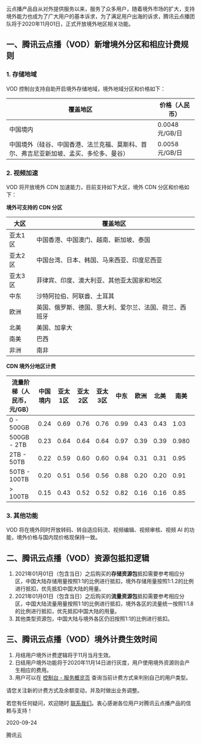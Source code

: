 云点播产品自从对外提供服务以来，服务了众多用户，随着境外市场的扩大，支持境外能力也成为了广大用户的基本诉求，为了满足用户出海的诉求，腾讯云点播团队将于2020年11月01日，正式开放境外地区相关功能。

## 一、腾讯云点播（VOD）新增境外分区和相应计费规则

### 1. 存储地域

VOD 控制台支持自助开启境外存储地域，境外地域分区和价格如下：


| 覆盖地区                                      | 价格（人民币）       |
|-------------------------------------------|---------------|
| 中国境内                                      | 0\.0048元/GB/日 |
| 中国境外（硅谷、中国香港、法兰克福、莫斯科、首尔、弗吉尼亚新加坡、孟买、多伦多、曼谷） | 0\.0058元/GB/日 |



### 2. 视频加速

VOD 将开放境外 CDN 加速能力，目前支持如下大区，境外 CDN 分区和价格如下：

**境外可支持的 CDN 分区**



| 大区   | 覆盖地区                        |
|------|-----------------------------|
| 亚太1区 | 中国香港、中国澳门、越南、新加坡、泰国       |
| 亚太2区 | 中国台湾、日本、韩国、马来西亚、印度尼西亚     |
| 亚太3区 | 菲律宾、印度、澳大利亚、其他亚太国家和地区      |
| 中东   | 沙特阿拉伯、阿联酋、土耳其              |
| 欧洲   | 英国、俄罗斯、德国、意大利、爱尔兰、法国、荷兰、西班牙 |
| 北美   | 美国、加拿大                      |
| 南美   | 巴西                          |
| 非洲   | 南非                          |


**CDN 境外分地区计费**



| 流量阶梯（人民币，元/GB）  | 中国境内  | 亚太1区   | 亚太2区   | 亚太3区  | 中东     | 欧洲     | 北美     | 南美     | 非洲    |
|-------------|-------|--------|--------|-------|--------|--------|--------|--------|-------|
| 0 \- 500GB    | 0\.24 | 0\.69  | 0\.76  | 0\.76 | 0\.99  | 0\.43  | 0\.43  | 1\.03  | 1\.03 |
| 500GB \- 2TB  | 0\.23 | 0\.64  | 0\.64  | 0\.64 | 0\.97  | 0\.39  | 0\.39  | 0\.980 | 0\.98 |
| 2TB \- 50TB   | 0\.22 | 0\.59  | 0\.60  | 0\.60 | 0\.94  | 0\.31  | 0\.31  | 0\.95  | 0\.95 |
| 50TB \- 100TB | 0\.20 | 0\.51  | 0\.56  | 0\.56 | 0\.88  | 0\.20  | 0\.20  | 0\.91  | 0\.91 |
| > 100TB      | 0\.15 | 0\.43  | 0\.52  | 0\.52 | 0\.82  | 0\.16  | 0\.16  | 0\.85  | 0\.85 |




### 3. 其他功能

VOD 将在境外同时开放转码、转自适应码流、视频编辑、视频审核、视频 AI 的功能，境外价格与国内现价格现保持一致。


## 二、腾讯云点播（VOD）资源包抵扣逻辑

1. 2021年01月01日（包含当日）之后购买的**存储资源包**抵扣需要参考相应分区，中国大陆存储用量按照1:1的比例进行抵扣，境外存储用量按照1:1.2的比例进行抵扣，优先抵扣中国大陆的用量。
2. 2021年01月01日（包含当日）之后购买的**流量资源包**抵扣需要参考相应分区，中国大陆流量用量按照1:1的比例进行抵扣，境外各区的流量统一按照1:1.8的比例进行抵扣，优先抵扣中国大陆的用量。
3. 其他类型资源包，中国大陆与境外各区仍旧按照1:1的比例进行抵扣。



## 三、腾讯云点播（VOD）境外计费生效时间

1. 月结用户境外计费逻辑将于11月当月生效。
2. 日结用户境外功能将于2020年11月14日进行灰度，用户使用境外资源则会产生相应的费用。
3. 用户可以在 [控制台 - 服务概览页](https://console.cloud.tencent.com/vod/overview) 查询当前计费方式来判别自己的用户类型。



请您关注新的计费方式及余额变动，并及时做出业务调整。

若您有任何疑问，欢迎随时 [联系我们](https://cloud.tencent.com/document/product/266/19905)。衷心感谢各位用户对腾讯云点播产品的信赖与支持！

2020-09-24

腾讯云
